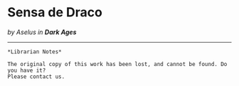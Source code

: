 # Sensa de Draco

_by Aselus in **Dark Ages**_

***

```
*Librarian Notes*

The original copy of this work has been lost, and cannot be found. Do you have it?
Please contact us.
```
